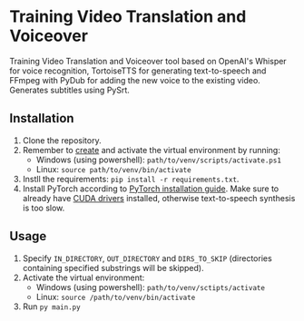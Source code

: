 # Training Video Translation and Voiceover

Training Video Translation and Voiceover tool based on OpenAI's Whisper for voice recognition, TortoiseTTS for generating text-to-speech and FFmpeg with PyDub for adding the new voice to the existing video. Generates subtitles using PySrt.


## Installation

1. Clone the repository.
2. Remember to [create](https://docs.python.org/3/library/venv.html#creating-virtual-environments) and activate the virtual environment by running:
    * Windows (using powershell): `path/to/venv/scripts/activate.ps1`
    * Linux: `source path/to/venv/bin/activate`
3. Instll the requirements: `pip install -r requirements.txt`.
4. Install PyTorch according to [PyTorch installation guide](https://pytorch.org/get-started/locally/). Make sure to already have [CUDA drivers](https://developer.nvidia.com/cuda-downloads) installed, otherwise text-to-speech synthesis is too slow.


## Usage

1. Specify `IN_DIRECTORY`, `OUT_DIRECTORY` and `DIRS_TO_SKIP` (directories containing specified substrings will be skipped).
2. Activate the virtual environment:
    * Windows (using powershell): `path/to/venv/sctipts/activate`
    * Linux: `source /path/to/venv/bin/activate`
3. Run `py main.py`
